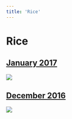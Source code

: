 ```yaml
---
title: 'Rice'
---
```


# Rice

## [January 2017](rice/january.html)

[![](https://imgur.com/WBJKH9S.jpg)](rice/january.html)


## [December 2016](rice/december.html)

[![](https://imgur.com/YE8OqmC.jpg)](rice/december.html)
